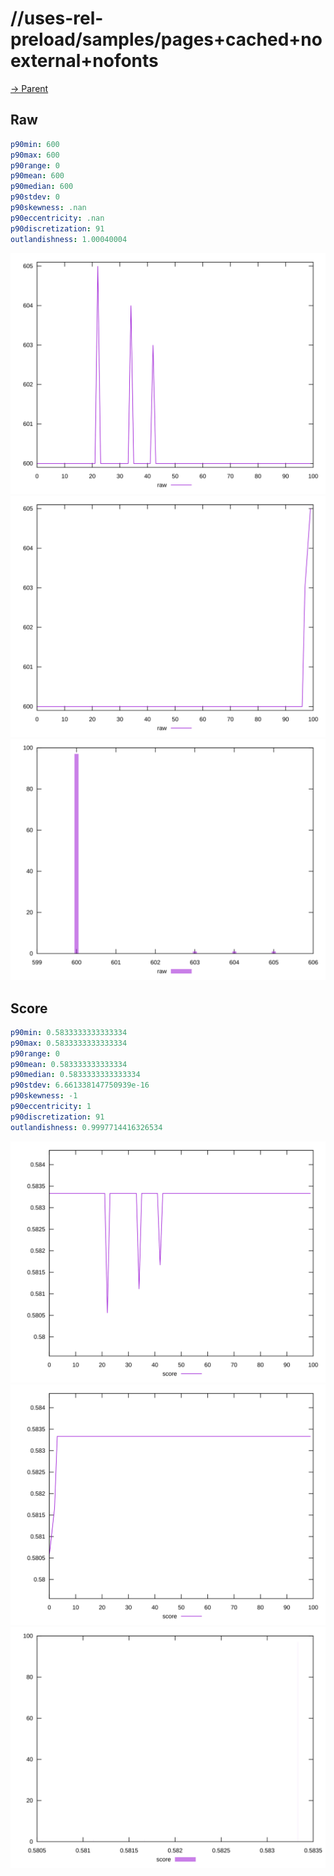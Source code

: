 
# //uses-rel-preload/samples/pages+cached+noexternal+nofonts

[→ Parent](../..)


## Raw


```yaml
p90min: 600
p90max: 600
p90range: 0
p90mean: 600
p90median: 600
p90stdev: 0
p90skewness: .nan
p90eccentricity: .nan
p90discretization: 91
outlandishness: 1.00040004

```

![PLOT: raw-values](./raw/values.svg)![PLOT: raw-sorted](./raw/sorted.svg)![PLOT: raw-histogram](./raw/histogram.svg)
## Score


```yaml
p90min: 0.5833333333333334
p90max: 0.5833333333333334
p90range: 0
p90mean: 0.583333333333334
p90median: 0.5833333333333334
p90stdev: 6.661338147750939e-16
p90skewness: -1
p90eccentricity: 1
p90discretization: 91
outlandishness: 0.9997714416326534

```

![PLOT: score-values](./score/values.svg)![PLOT: score-sorted](./score/sorted.svg)![PLOT: score-histogram](./score/histogram.svg)